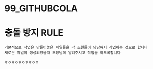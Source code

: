 # 99_GITHUBCOLA

# 충돌 방지 RULE
```
기본적으로 작업은 만들어놓은 파일들을 각 조원들이 담당해서 작업하는 것으로 합니다
새로운 파일이 생성되었을때 조장님께 알려주시고 작업을 하도록합니다

ㅎㅇㅎㅇㅎㅇㅎㅎㅇㅇ
```

